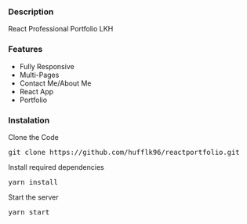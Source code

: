 ### Description

React Professional Portfolio LKH

### Features

- Fully Responsive
- Multi-Pages
- Contact Me/About Me
- React App
- Portfolio

### Instalation

Clone the Code

<pre>git clone https://github.com/hufflk96/reactportfolio.git</pre>
 
Install required dependencies

<pre>yarn install</pre>

Start the server

<pre>yarn start</pre>

 
